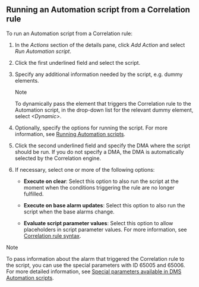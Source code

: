 ## Running an Automation script from a Correlation rule

To run an Automation script from a Correlation rule:

1. In the *Actions* section of the details pane, click *Add Action* and select *Run Automation script*.

2. Click the first underlined field and select the script.

3. Specify any additional information needed by the script, e.g. dummy elements.

    > [!NOTE]
    > To dynamically pass the element that triggers the Correlation rule to the Automation script, in the drop-down list for the relevant dummy element, select *\<Dynamic>*.

4. Optionally, specify the options for running the script. For more information, see [Running Automation scripts](../automation/Running_Automation_scripts.md).

5. Click the second underlined field and specify the DMA where the script should be run. If you do not specify a DMA, the DMA is automatically selected by the Correlation engine.

6. If necessary, select one or more of the following options:

    - **Execute on clear**: Select this option to also run the script at the moment when the conditions triggering the rule are no longer fulfilled.

    - **Execute on base alarm updates**: Select this option to also run the script when the base alarms change.

    - **Evaluate script parameter values**: Select this option to allow placeholders in script parameter values. For more information, see [Correlation rule syntax](Correlation_rule_syntax.md).

> [!NOTE]
> To pass information about the alarm that triggered the Correlation rule to the script, you can use the special parameters with ID 65005 and 65006. For more detailed information, see [Special parameters available in DMS Automation scripts](../automation/Special_parameters_available_in_DMS_Automation_scripts.md).
>
